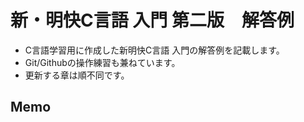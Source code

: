 # 新・明快C言語 入門 第二版　解答例
- C言語学習用に作成した新明快C言語 入門の解答例を記載します。
- Git/Githubの操作練習も兼ねています。
- 更新する章は順不同です。

## Memo
